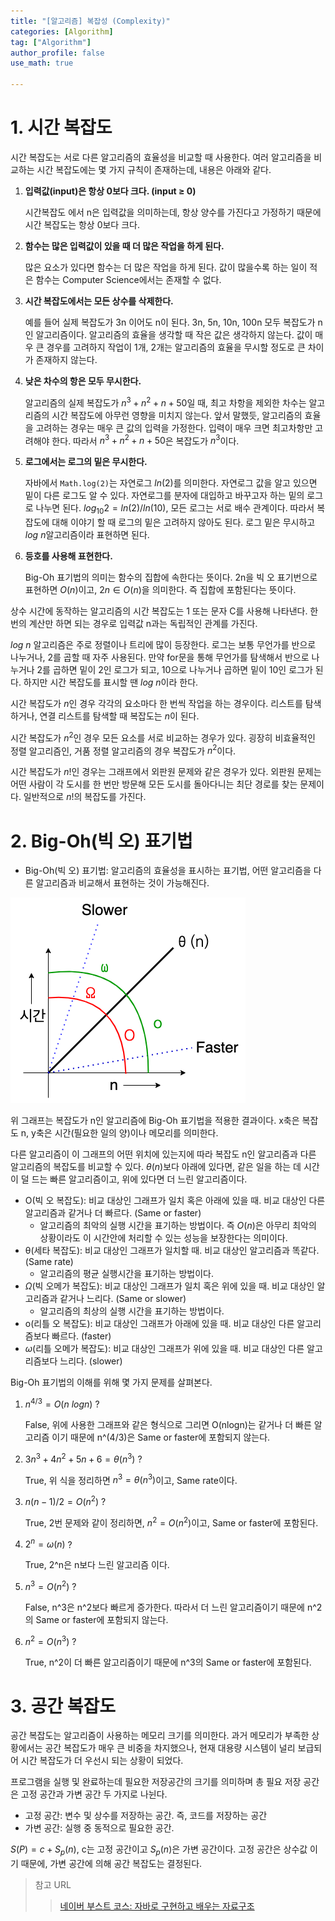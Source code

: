 ```yaml
---
title: "[알고리즘] 복잡성 (Complexity)"
categories: [Algorithm]
tag: ["Algorithm"]
author_profile: false
use_math: true

---
```


# 1. 시간 복잡도

시간 복잡도는 서로 다른 알고리즘의 효율성을 비교할 때 사용한다. 여러 알고리즘을 비교하는 시간 복잡도에는 몇 가지 규칙이 존재하는데, 내용은 아래와 같다.

1. **입력값(input)은 항상 0보다 크다. (input ≥ 0)**

   시간복잡도 에서 n은 입력값을 의미하는데, 항상 양수를 가진다고 가정하기 때문에 시간 복잡도는 항상 0보다 크다.

2. **함수는 많은 입력값이 있을 때 더 많은 작업을 하게 된다.**

   많은 요소가 있다면 함수는 더 많은 작업을 하게 된다. 값이 많을수록 하는 일이 적은 함수는 Computer Science에서는 존재할 수 없다.

3. **시간 복잡도에서는 모든 상수를 삭제한다.**

   예를 들어 실제 복잡도가 3n 이어도 n이 된다. 3n, 5n, 10n, 100n 모두 복잡도가 n인 알고리즘이다. 알고리즘의 효율을 생각할 때 작은 값은 생각하지 않는다. 값이 매우 큰 경우를 고려하지 작업이 1개, 2개는 알고리즘의 효율을 무시할 정도로 큰 차이가 존재하지 않는다.

4. **낮은 차수의 항은 모두 무시한다.**

   알고리즘의 실제 복잡도가 $n^3 + n^2 + n + 50$일 때, 최고 차항을 제외한 차수는 알고리즘의 시간 복잡도에 아무런 영향을 미치지 않는다. 앞서 말했듯, 알고리즘의 효율을 고려하는 경우는 매우 큰 값의 입력을 가정한다. 입력이 매우 크면 최고차항만 고려해야 한다. 따라서 $n^3 + n^2 + n + 50$은 복잡도가 $n^3$이다.

5. **로그에서는 로그의 밑은 무시한다.**

   자바에서 `Math.log(2)`는 자연로그 $ln(2)$를 의미한다. 자연로그 값을 알고 있으면 밑이 다른 로그도 알 수 있다. 자연로그를 분자에 대입하고 바꾸고자 하는 밑의 로그로 나누면 된다.
   $log_{10}2 = ln(2) / ln(10)$, 모든 로그는 서로 배수 관계이다. 따라서 복잡도에 대해 이야기 할 때 로그의 밑은 고려하지 않아도 된다. 로그 밑은 무시하고 $log\ n$알고리즘이라 표현하면 된다.

6. **등호를 사용해 표현한다.**

   Big-Oh 표기법의 의미는 함수의 집합에 속한다는 뜻이다. 2n을 빅 오 표기번으로 표현하면 $O(n)$이고,
   $2n \in O(n)$을 의미한다. 즉 집합에 포함된다는 뜻이다.

상수 시간에 동작하는 알고리즘의 시간 복잡도는 1 또는 문자 C를 사용해 나타낸다. 한 번의 계산만 하면 되는 경우로 입력값 n과는 독립적인 관계를 가진다.

$log\ n$ 알고리즘은 주로 정렬이나 트리에 많이 등장한다. 로그는 보통 무언가를 반으로 나누거나, 2를 곱할 때 자주 사용된다. 만약 for문을 통해 무언가를 탐색해서 반으로 나누거나 2를 곱하면 밑이 2인 로그가 되고, 10으로 나누거나 곱하면 밑이 10인 로그가 된다. 하지만 시간 복잡도를 표시할 땐 $log\ n$이라 한다.

시간 복잡도가 $n$인 경우 각각의 요소마다 한 번씩 작업을 하는 경우이다. 리스트를 탐색하거나, 연결 리스트를 탐색할 때 복잡도는 $n$이 된다.

시간 복잡도가 $n^2$인 경우 모든 요소를 서로 비교하는 경우가 있다. 굉장히 비효율적인 정렬 알고리즘인, 거품 정렬 알고리즘의 경우 복잡도가 $n^2$이다.

시간 복잡도가 $n!$인 경우는 그래프에서 외판원 문제와 같은 경우가 있다. 외판원 문제는 어떤 사람이 각 도시를 한 번만 방문해 모든 도시를 돌아다니는 최단 경로를 찾는 문제이다. 일반적으로 $n!$의 복잡도를 가진다.



# 2. Big-Oh(빅 오) 표기법

- Big-Oh(빅 오) 표기법: 알고리즘의 효율성을 표시하는 표기법, 어떤 알고리즘을 다른 알고리즘과 비교해서 표현하는 것이 가능해진다.

![복잡도 그래프](/assets/images/algorithm/ComplexityGraph.png "복잡도 그래프")

위 그래프는 복잡도가 n인 알고리즘에 Big-Oh 표기법을 적용한 결과이다. x축은 복잡도 n, y축은 시간(필요한 일의 양)이나 메모리를 의미한다.

다른 알고리즘이 이 그래프의 어떤 위치에 있는지에 따라 복잡도 n인 알고리즘과 다른 알고리즘의 복잡도를 비교할 수 있다. $θ(n)$보다 아래에 있다면, 같은 일을 하는 데 시간이 덜 드는 빠른 알고리즘이고, 위에 있다면 더 느린 알고리즘이다.

- O(빅 오 복잡도): 비교 대상인 그래프가 일치 혹은 아래에 있을 때. 비교 대상인 다른 알고리즘과 같거나 더 빠르다. (Same or faster)
  - 알고리즘의 최악의 실행 시간을 표기하는 방법이다. 즉 $O(n)$은 아무리 최악의 상황이라도 이 시간안에 처리할 수 있는 성능을 보장한다는 의미이다.
- θ(세타 복잡도): 비교 대상인 그래프가 일치할 때. 비교 대상인 알고리즘과 똑같다. (Same rate)
  - 알고리즘의 평균 실행시간을 표기하는 방법이다.
- $\Omega$(빅 오메가 복잡도): 비교 대상인 그래프가 일치 혹은 위에 있을 때. 비교 대상인 알고리즘과 같거나 느리다. (Same or slower)
  - 알고리즘의 최상의 실행 시간을 표기하는 방법이다.
- o(리틀 오 복잡도): 비교 대상인 그래프가 아래에 있을 때. 비교 대상인 다른 알고리즘보다 빠르다. (faster)
- $\omega$(리틀 오메가 복잡도): 비교 대상인 그래프가 위에 있을 때. 비교 대상인 다른 알고리즘보다 느리다. (slower)

Big-Oh 표기법의 이해를 위해 몇 가지 문제를 살펴본다.

1. $n^{4/3} = O(n\ logn)$ ?

   False, 위에 사용한 그래프와 같은 형식으로 그리면 O(nlogn)는 같거나 더 빠른 알고리즘 이기 때문에 n^(4/3)은 Same or faster에 포함되지 않는다.

2. $3n^3 + 4n^2 + 5n + 6 = \theta(n^3)$ ?

   True, 위 식을 정리하면 $n^3 = \theta(n^3)$이고, Same rate이다.

3. $n(n-1)/2 = O(n^2)$ ?

   True, 2번 문제와 같이 정리하면, $n^2 = O(n^2)$이고, Same or faster에 포함된다.

4. $2^n = \omega(n)$ ?

   True, 2^n은 n보다 느린 알고리즘 이다.

5. $n^3 = O(n^2)$ ?

   False, n^3은 n^2보다 빠르게 증가한다. 따라서 더 느린 알고리즘이기 때문에 n^2의 Same or faster에 포함되지 않는다.

6. $n^2 = O(n^3)$ ?

   True, n^2이 더 빠른 알고리즘이기 때문에 n^3의 Same or faster에 포함된다.



# 3. 공간 복잡도

공간 복잡도는 알고리즘이 사용하는 메모리 크기를 의미한다. 과거 메모리가 부족한 상황에서는 공간 복잡도가 매우 큰 비중을 차지했으나, 현재 대용량 시스템이 널리 보급되어 시간 복잡도가 더 우선시 되는 상황이 되었다.

프로그램을 실행 및 완료하는데 필요한 저장공간의 크기를 의미하며 총 필요 저장 공간은 고정 공간과 가변 공간 두 가지로 나뉜다.

- 고정 공간: 변수 및 상수를 저장하는 공간. 즉, 코드를 저장하는 공간
- 가변 공간: 실행 중 동적으로 필요한 공간.

$S(P) = c + S_{p}(n)$, c는 고정 공간이고 $S_{p}(n)$은 가변 공간이다. 고정 공간은 상수값 이기 때문에, 가변 공간에 의해 공간 복잡도는 결정된다.



> 참고 URL
>
> > [네이버 부스트 코스: 자바로 구현하고 배우는 자료구조](https://www.boostcourse.org/cs204/joinLectures/145114)
